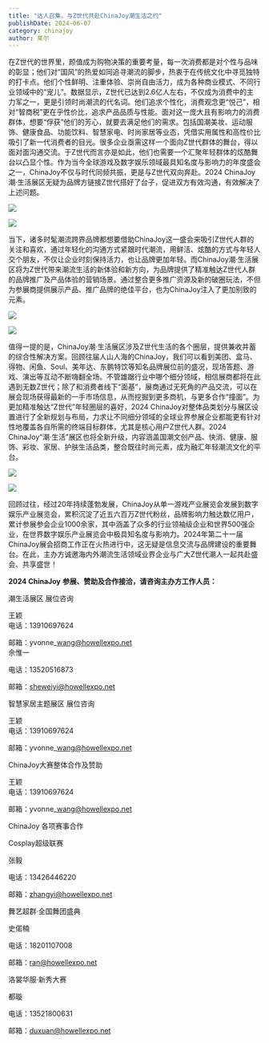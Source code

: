 ```yaml
---
title: "达人召集，与Z世代共赴ChinaJoy潮生活之约"
publishDate: 2024-06-07
category: chinajoy
author: 莱尔
---
```


在Z世代的世界里，颜值成为购物决策的重要考量，每一次消费都是对个性与品味的彰显；他们对“国风”的热爱如同追寻潮流的脚步，热衷于在传统文化中寻觅独特的打卡点。他们个性鲜明、注重体验、崇尚自由活力，成为各种商业模式、不同行业领域中的“宠儿”。数据显示，Z世代已达到2.6亿人左右，不仅成为消费中的主力军之一，更是引领时尚潮流的代名词。他们追求个性化，消费观念更“悦己”，相对“智商税”更在乎性价比，追求产品品质与性能。面对这一庞大且有影响力的消费群体，想要“俘获”他们的芳心，就要去满足他们的需求。包括国潮美妆、运动服饰、健康食品、功能饮料、智慧家电、时尚家居等业态，凭借实用属性和高性价比吸引了新一代消费者的目光。很多企业亟需这样一个面向Z世代群体的舞台，得以面对面沟通交流。于Z世代而言亦是如此，他们也需要一个汇聚年轻群体的炫酷舞台以凸显个性。作为当今全球游戏及数字娱乐领域最具知名度与影响力的年度盛会之一，ChinaJoy不仅与时代同频共振，更是与Z世代双向奔赴。2024 ChinaJoy潮·生活展区无疑为品牌方链接Z世代搭好了台子，促进双方有效沟通，有效解决了上述问题。

![](https://ec-net-1251389766.cos.ap-shanghai.myqcloud.com/wp-content/uploads/2024/06/20240607135754316.png)

![](https://ec-net-1251389766.cos.ap-shanghai.myqcloud.com/wp-content/uploads/2024/06/20240607135756398.png)

当下，诸多时髦潮流跨界品牌都想要借助ChinaJoy这一盛会来吸引Z世代人群的关注和喜欢，通过年轻化的沟通方式紧跟时代潮流，用鲜活、炫酷的方式与年轻人交个朋友，不仅让企业时刻保持活力，也让品牌更加年轻。而ChinaJoy潮·生活展区将为Z世代带来潮流生活的新体验和新方向，为品牌提供了精准触达Z世代人群的品牌推广及产品体验的营销场景。通过整合更多推广资源及新的破圈玩法，不但为参展商提供展示产品、推广品牌的绝佳平台，也为ChinaJoy注入了更加别致的元素。

![](https://ec-net-1251389766.cos.ap-shanghai.myqcloud.com/wp-content/uploads/2024/06/20240607135759332.png)

![](https://ec-net-1251389766.cos.ap-shanghai.myqcloud.com/wp-content/uploads/2024/06/20240607135802938.png)

值得一提的是，ChinaJoy潮·生活展区涉及Z世代生活的各个圈层，提供兼收并蓄的综合性解决方案。回顾往届人山人海的ChinaJoy，我们可以看到美团、盒马、得物、闲鱼、Soul、美年达、东鹏特饮等知名品牌展位前的盛况，现场答题、游戏、演出等互动不断嗨翻全场。不管雄踞行业中哪个细分领域，相信展商都将在此遇到无数Z世代；除了和消费者线下“面基”，展商通过无死角的产品交流，可以在展会现场获得最新的一手市场信息，从而挖掘到更多商机，与更多合作“撞面”。为更加精准触达“Z世代”年轻圈层的喜好，2024 ChinaJoy对整体品类划分与展区设置进行了全新规划与布局，力求让不同细分领域的全球业界参展企业都能更有针对性地覆盖各自所需的终端目标群体，尤其是核心用户Z世代人群。2024 ChinaJoy“潮·生活”展区也将全新升级，内容涵盖国潮文创产品、快消、健康、服饰、彩妆、家居、护肤生活品类，整合既往时尚元素，成为融汇年轻潮流文化的平台。

![](https://ec-net-1251389766.cos.ap-shanghai.myqcloud.com/wp-content/uploads/2024/06/20240607135806765.png)

![](https://ec-net-1251389766.cos.ap-shanghai.myqcloud.com/wp-content/uploads/2024/06/20240607135808836.png)

回顾过往，经过20年持续蓬勃发展，ChinaJoy从单一游戏产业展览会发展到数字娱乐产业展览会，累积沉淀了近五六百万Z世代粉丝，品牌影响力触达数亿用户，累计参展参会企业1000余家，其中涵盖了众多的行业领袖级企业和世界500强企业，在世界数字娱乐产业展览会中极具知名度与影响力。2024年第二十一届ChinaJoy展会招商工作正在火热进行中，这无疑是信息交流与品牌建设的重要舞台。在此，主办方诚邀海内外潮流生活领域业界企业与广大Z世代潮人一起共赴盛会、共享盛世！

**2024 ChinaJoy** **参展、赞助及合作接洽，请咨询主办方工作人员：**

  
  
潮生活展区 展位咨询

王颖   
电话：13910697624

邮箱：yvonne\_wang@howellexpo.net  
佘惟一

电话：13520516873

邮箱：sheweiyi@howellexpo.net  
  
智慧家居主题展区 展位咨询

王颖   
电话：13910697624  

邮箱：yvonne\_wang@howellexpo.net

  
ChinaJoy大赛整体合作及赞助

王颖   
电话：13910697624  

邮箱：yvonne\_wang@howellexpo.net

  
ChinaJoy 各项赛事合作

Cosplay超级联赛

张毅 

电话：13426446220

邮箱：zhangyi@howellexpo.net

舞艺超群·全国舞团盛典

史偌楠

电话：18201107008

邮箱：ran@howellexpo.net

洛裳华服·新秀大赛

都璇

电话：13521800631

邮箱：duxuan@howellexpo.net
